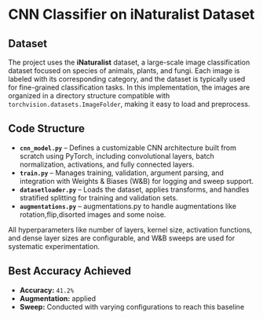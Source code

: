 # CNN Classifier on iNaturalist Dataset

## Dataset

The project uses the **iNaturalist** dataset, a large-scale image classification dataset focused on species of animals, plants, and fungi. Each image is labeled with its corresponding category, and the dataset is typically used for fine-grained classification tasks. In this implementation, the images are organized in a directory structure compatible with `torchvision.datasets.ImageFolder`, making it easy to load and preprocess.

## Code Structure

- **`cnn_model.py`** – Defines a customizable CNN architecture built from scratch using PyTorch, including convolutional layers, batch normalization, activations, and fully connected layers.
- **`train.py`** – Manages training, validation, argument parsing, and integration with Weights & Biases (W&B) for logging and sweep support.
- **`datasetloader.py`** – Loads the dataset, applies transforms, and handles stratified splitting for training and validation sets.
- **`augmentations.py`** – augmentations.py to handle augmentations like rotation,flip,disorted images and some noise.

All hyperparameters like number of layers, kernel size, activation functions, and dense layer sizes are configurable, and W&B sweeps are used for systematic experimentation.

## Best Accuracy Achieved

- **Accuracy:** `41.2%`
- **Augmentation:** applied
- **Sweep:** Conducted with varying configurations to reach this baseline

